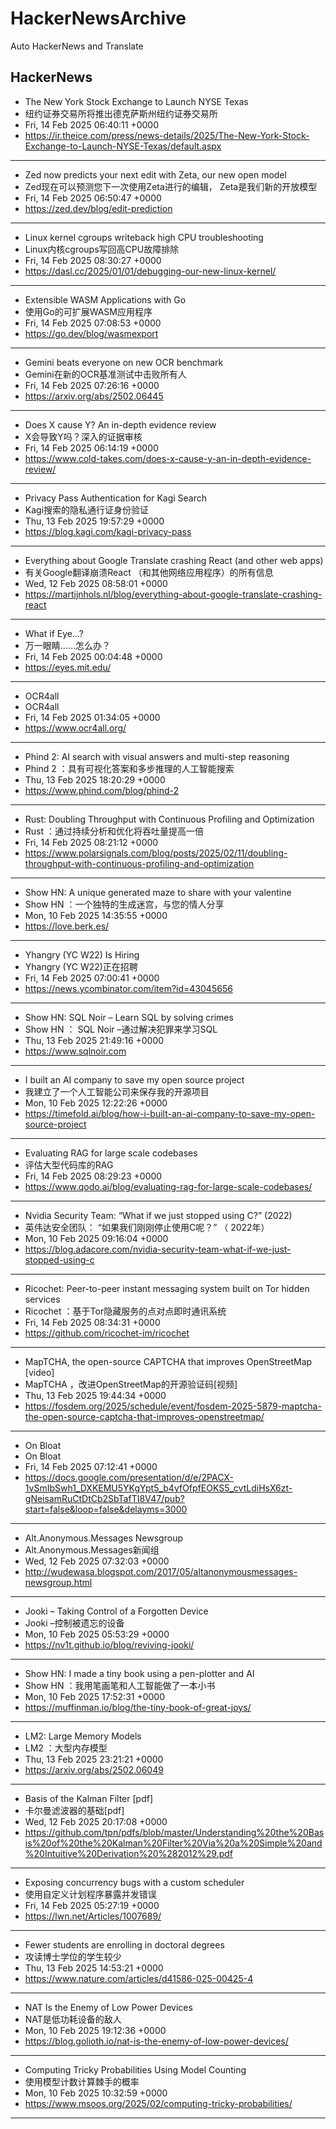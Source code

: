 # HackerNewsArchive
Auto HackerNews and Translate

## HackerNews
* The New York Stock Exchange to Launch NYSE Texas
* 纽约证券交易所将推出德克萨斯州纽约证券交易所
* Fri, 14 Feb 2025 06:40:11 +0000
* https://ir.theice.com/press/news-details/2025/The-New-York-Stock-Exchange-to-Launch-NYSE-Texas/default.aspx
----
* Zed now predicts your next edit with Zeta, our new open model
* Zed现在可以预测您下一次使用Zeta进行的编辑， Zeta是我们新的开放模型
* Fri, 14 Feb 2025 06:50:47 +0000
* https://zed.dev/blog/edit-prediction
----
* Linux kernel cgroups writeback high CPU troubleshooting
* Linux内核cgroups写回高CPU故障排除
* Fri, 14 Feb 2025 08:30:27 +0000
* https://dasl.cc/2025/01/01/debugging-our-new-linux-kernel/
----
* Extensible WASM Applications with Go
* 使用Go的可扩展WASM应用程序
* Fri, 14 Feb 2025 07:08:53 +0000
* https://go.dev/blog/wasmexport
----
* Gemini beats everyone on new OCR benchmark
* Gemini在新的OCR基准测试中击败所有人
* Fri, 14 Feb 2025 07:26:16 +0000
* https://arxiv.org/abs/2502.06445
----
* Does X cause Y? An in-depth evidence review
* X会导致Y吗？深入的证据审核
* Fri, 14 Feb 2025 06:14:19 +0000
* https://www.cold-takes.com/does-x-cause-y-an-in-depth-evidence-review/
----
* Privacy Pass Authentication for Kagi Search
* Kagi搜索的隐私通行证身份验证
* Thu, 13 Feb 2025 19:57:29 +0000
* https://blog.kagi.com/kagi-privacy-pass
----
* Everything about Google Translate crashing React (and other web apps)
* 有关Google翻译崩溃React （和其他网络应用程序）的所有信息
* Wed, 12 Feb 2025 08:58:01 +0000
* https://martijnhols.nl/blog/everything-about-google-translate-crashing-react
----
* What if Eye...?
* 万一眼睛……怎么办？
* Fri, 14 Feb 2025 00:04:48 +0000
* https://eyes.mit.edu/
----
* OCR4all
* OCR4all
* Fri, 14 Feb 2025 01:34:05 +0000
* https://www.ocr4all.org/
----
* Phind 2: AI search with visual answers and multi-step reasoning
* Phind 2 ：具有可视化答案和多步推理的人工智能搜索
* Thu, 13 Feb 2025 18:20:29 +0000
* https://www.phind.com/blog/phind-2
----
* Rust: Doubling Throughput with Continuous Profiling and Optimization
* Rust ：通过持续分析和优化将吞吐量提高一倍
* Fri, 14 Feb 2025 08:21:12 +0000
* https://www.polarsignals.com/blog/posts/2025/02/11/doubling-throughput-with-continuous-profiling-and-optimization
----
* Show HN: A unique generated maze to share with your valentine
* Show HN ：一个独特的生成迷宫，与您的情人分享
* Mon, 10 Feb 2025 14:35:55 +0000
* https://love.berk.es/
----
* Yhangry (YC W22) Is Hiring
* Yhangry (YC W22)正在招聘
* Fri, 14 Feb 2025 07:00:41 +0000
* https://news.ycombinator.com/item?id=43045656
----
* Show HN: SQL Noir – Learn SQL by solving crimes
* Show HN ： SQL Noir –通过解决犯罪来学习SQL
* Thu, 13 Feb 2025 21:49:16 +0000
* https://www.sqlnoir.com
----
* I built an AI company to save my open source project
* 我建立了一个人工智能公司来保存我的开源项目
* Mon, 10 Feb 2025 12:22:26 +0000
* https://timefold.ai/blog/how-i-built-an-ai-company-to-save-my-open-source-project
----
* Evaluating RAG for large scale codebases
* 评估大型代码库的RAG
* Fri, 14 Feb 2025 08:29:23 +0000
* https://www.qodo.ai/blog/evaluating-rag-for-large-scale-codebases/
----
* Nvidia Security Team: “What if we just stopped using C?” (2022)
* 英伟达安全团队： “如果我们刚刚停止使用C呢？” （ 2022年）
* Mon, 10 Feb 2025 09:16:04 +0000
* https://blog.adacore.com/nvidia-security-team-what-if-we-just-stopped-using-c
----
* Ricochet: Peer-to-peer instant messaging system built on Tor hidden services
* Ricochet ：基于Tor隐藏服务的点对点即时通讯系统
* Fri, 14 Feb 2025 08:34:31 +0000
* https://github.com/ricochet-im/ricochet
----
* MapTCHA, the open-source CAPTCHA that improves OpenStreetMap [video]
* MapTCHA ，改进OpenStreetMap的开源验证码[视频]
* Thu, 13 Feb 2025 19:44:34 +0000
* https://fosdem.org/2025/schedule/event/fosdem-2025-5879-maptcha-the-open-source-captcha-that-improves-openstreetmap/
----
* On Bloat
* On Bloat
* Fri, 14 Feb 2025 07:12:41 +0000
* https://docs.google.com/presentation/d/e/2PACX-1vSmIbSwh1_DXKEMU5YKgYpt5_b4yfOfpfEOKS5_cvtLdiHsX6zt-gNeisamRuCtDtCb2SbTafTI8V47/pub?start=false&loop=false&delayms=3000
----
* Alt.Anonymous.Messages Newsgroup
* Alt.Anonymous.Messages新闻组
* Wed, 12 Feb 2025 07:32:03 +0000
* http://wudewasa.blogspot.com/2017/05/altanonymousmessages-newsgroup.html
----
* Jooki – Taking Control of a Forgotten Device
* Jooki –控制被遗忘的设备
* Mon, 10 Feb 2025 05:53:29 +0000
* https://nv1t.github.io/blog/reviving-jooki/
----
* Show HN: I made a tiny book using a pen-plotter and AI
* Show HN ：我用笔画笔和人工智能做了一本小书
* Mon, 10 Feb 2025 17:52:31 +0000
* https://muffinman.io/blog/the-tiny-book-of-great-joys/
----
* LM2: Large Memory Models
* LM2 ：大型内存模型
* Thu, 13 Feb 2025 23:21:21 +0000
* https://arxiv.org/abs/2502.06049
----
* Basis of the Kalman Filter [pdf]
* 卡尔曼滤波器的基础[pdf]
* Wed, 12 Feb 2025 20:17:08 +0000
* https://github.com/tpn/pdfs/blob/master/Understanding%20the%20Basis%20of%20the%20Kalman%20Filter%20Via%20a%20Simple%20and%20Intuitive%20Derivation%20%282012%29.pdf
----
* Exposing concurrency bugs with a custom scheduler
* 使用自定义计划程序暴露并发错误
* Fri, 14 Feb 2025 05:27:19 +0000
* https://lwn.net/Articles/1007689/
----
* Fewer students are enrolling in doctoral degrees
* 攻读博士学位的学生较少
* Thu, 13 Feb 2025 14:53:21 +0000
* https://www.nature.com/articles/d41586-025-00425-4
----
* NAT Is the Enemy of Low Power Devices
* NAT是低功耗设备的敌人
* Mon, 10 Feb 2025 19:12:36 +0000
* https://blog.golioth.io/nat-is-the-enemy-of-low-power-devices/
----
* Computing Tricky Probabilities Using Model Counting
* 使用模型计数计算棘手的概率
* Mon, 10 Feb 2025 10:32:59 +0000
* https://www.msoos.org/2025/02/computing-tricky-probabilities/
----

